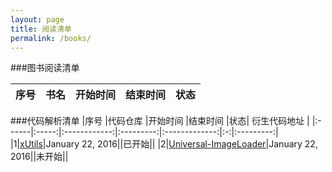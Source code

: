 ```yaml
---
layout: page
title: 阅读清单
permalink: /books/
---
```


###图书阅读清单

|序号	|书名 			                        	|开始时间 	|结束时间 		|状态|
|:------|:-----------------------------------------:|:---------:|:-------------:|:-:|

###代码解析清单
|序号	|代码仓库 			                        	|开始时间 	|结束时间 		|状态| 衍生代码地址 |
|:------|:-----:|:------------:|:---------:|:-------------:|:-:|:---------:|
|1|[xUtils](https://github.com/wyouflf/xUtils)|January 22, 2016||已开始||
|2|[Universal-ImageLoader](https://github.com/nostra13/Android-Universal-Image-Loader)|January 22, 2016||未开始||

